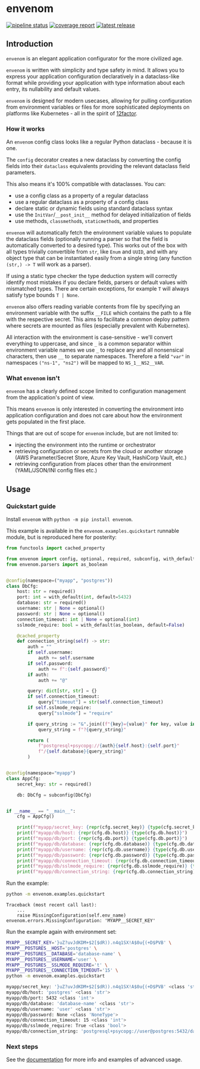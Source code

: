 <!-- `envenom` - an elegant application configurator for the more civilized age
Copyright (C) 2024-  Artur Ciesielski <artur.ciesielski@gmail.com>

This program is free software: you can redistribute it and/or modify
it under the terms of the GNU General Public License as published by
the Free Software Foundation, either version 3 of the License, or
(at your option) any later version.

This program is distributed in the hope that it will be useful,
but WITHOUT ANY WARRANTY; without even the implied warranty of
MERCHANTABILITY or FITNESS FOR A PARTICULAR PURPOSE.  See the
GNU General Public License for more details.

You should have received a copy of the GNU General Public License
along with this program.  If not, see <https://www.gnu.org/licenses/>. -->

# envenom

[![pipeline status](https://gitlab.com/arcanery/python/envenom/badges/main/pipeline.svg)](https://gitlab.com/arcanery/python/envenom/-/commits/main)
[![coverage report](https://gitlab.com/arcanery/python/envenom/badges/main/coverage.svg)](https://gitlab.com/arcanery/python/envenom/-/commits/main)
[![latest release](https://gitlab.com/arcanery/python/envenom/-/badges/release.svg)](https://gitlab.com/arcanery/python/envenom/-/releases)

## Introduction

`envenom` is an elegant application configurator for the more civilized age.

`envenom` is written with simplicity and type safety in mind. It allows
you to express your application configuration declaratively in a dataclass-like
format while providing your application with type information about each entry,
its nullability and default values.

`envenom` is designed for modern usecases, allowing for pulling configuration from
environment variables or files for more sophisticated deployments on platforms
like Kubernetes - all in the spirit of [12factor](https://12factor.net/).

### How it works

An `envenom` config class looks like a regular Python dataclass - because it is one.

The `config` decorator creates a new dataclass by converting the config fields into
their `dataclass` equivalents providing the relevant dataclass field parameters.

This also means it's 100% compatible with dataclasses. You can:

- use a config class as a property of a regular dataclass
- use a regular dataclass as a property of a config class
- declare static or dynamic fields using standard dataclass syntax
- use the `InitVar`/`__post_init__` method for delayed initialization of fields
- use methods, `classmethod`s, `staticmethod`s, and properties

`envenom` will automatically fetch the environment variable values to populate the
dataclass fields (optionally running a parser so that the field is automatically
converted to a desired type). This works out of the box with all types trivially
convertible from `str`, like `Enum` and `UUID`, and with any object type that can be
instantiated easily from a single string (any function `(str,) -> T` will work as a
parser).

If using a static type checker the type deduction system will correctly identify most
mistakes if you declare fields, parsers or default values with mismatched types. There
are certain exceptions, for example `T` will always satisfy type bounds `T | None`.

`envenom` also offers reading variable contents from file by specifying an environment
variable with the suffix `__FILE` which contains the path to a file with the respective
secret. This aims to facilitate a common deploy pattern where secrets are mounted as
files (especially prevalent with Kubernetes).

All interaction with the environment is case-sensitive - we'll convert everything to
uppercase, and since `_` is a common separator within environment variable names we use
`_` to replace any and all nonsensical characters, then use `__` to separate namespaces.
Therefore a field `"var"` in namespaces `("ns-1", "ns2")` will be mapped to
`NS_1__NS2__VAR`.

### What `envenom` isn't

`envenom` has a clearly defined scope limited to configuration management from the
application's point of view.

This means `envenom` is only interested in converting the environment into application
configuration and does not care about how the environment gets populated in the first place.

Things that are out of scope for `envenom` include, but are not limited to:

- injecting the environment into the runtime or orchestrator
- retrieving configuration or secrets from the cloud or another storage
(AWS Parameter/Secret Store, Azure Key Vault, HashiCorp Vault, etc.)
- retrieving configuration from places other than the environment (YAML/JSON/INI config files etc.)

## Usage

### Quickstart guide

Install `envenom` with `python -m pip install envenom`.

This example is available in the `envenom.examples.quickstart` runnable module,
but is reproduced here for posterity:

```python
from functools import cached_property

from envenom import config, optional, required, subconfig, with_default
from envenom.parsers import as_boolean


@config(namespace=("myapp", "postgres"))
class DbCfg:
    host: str = required()
    port: int = with_default(int, default=5432)
    database: str = required()
    username: str | None = optional()
    password: str | None = optional()
    connection_timeout: int | None = optional(int)
    sslmode_require: bool = with_default(as_boolean, default=False)

    @cached_property
    def connection_string(self) -> str:
        auth = ""
        if self.username:
            auth += self.username
        if self.password:
            auth += f":{self.password}"
        if auth:
            auth += "@"

        query: dict[str, str] = {}
        if self.connection_timeout:
            query["timeout"] = str(self.connection_timeout)
        if self.sslmode_require:
            query["sslmode"] = "require"

        if query_string := "&".join((f"{key}={value}" for key, value in query.items())):
            query_string = f"?{query_string}"

        return (
            f"postgresql+psycopg://{auth}{self.host}:{self.port}"
            f"/{self.database}{query_string}"
        )


@config(namespace="myapp")
class AppCfg:
    secret_key: str = required()

    db: DbCfg = subconfig(DbCfg)


if __name__ == "__main__":
    cfg = AppCfg()

    print(f"myapp/secret_key: {repr(cfg.secret_key)} {type(cfg.secret_key)}")
    print(f"myapp/db/host: {repr(cfg.db.host)} {type(cfg.db.host)}")
    print(f"myapp/db/port: {repr(cfg.db.port)} {type(cfg.db.port)}")
    print(f"myapp/db/database: {repr(cfg.db.database)} {type(cfg.db.database)}")
    print(f"myapp/db/username: {repr(cfg.db.username)} {type(cfg.db.username)}")
    print(f"myapp/db/password: {repr(cfg.db.password)} {type(cfg.db.password)}")
    print(f"myapp/db/connection_timeout: {repr(cfg.db.connection_timeout)} {type(cfg.db.connection_timeout)}")
    print(f"myapp/db/sslmode_require: {repr(cfg.db.sslmode_require)} {type(cfg.db.sslmode_require)}")
    print(f"myapp/db/connection_string: {repr(cfg.db.connection_string)} {type(cfg.db.connection_string)}")
```

Run the example:

```bash
python -m envenom.examples.quickstart
```

```
Traceback (most recent call last):
    ...
    raise MissingConfiguration(self.env_name)
envenom.errors.MissingConfiguration: 'MYAPP__SECRET_KEY'
```

Run the example again with environment set:

```bash
MYAPP__SECRET_KEY='}uZ?uvJdKDM+$2[$dR)).n4q1SX!A$0u{(+D$PVB' \
MYAPP__POSTGRES__HOST='postgres' \
MYAPP__POSTGRES__DATABASE='database-name' \
MYAPP__POSTGRES__USERNAME='user' \
MYAPP__POSTGRES__SSLMODE_REQUIRE='t' \
MYAPP__POSTGRES__CONNECTION_TIMEOUT='15' \
python -m envenom.examples.quickstart
```

```bash
myapp/secret_key: '}uZ?uvJdKDM+$2[$dR)).n4q1SX!A$0u{(+D$PVB' <class 'str'>
myapp/db/host: 'postgres' <class 'str'>
myapp/db/port: 5432 <class 'int'>
myapp/db/database: 'database-name' <class 'str'>
myapp/db/username: 'user' <class 'str'>
myapp/db/password: None <class 'NoneType'>
myapp/db/connection_timeout: 15 <class 'int'>
myapp/db/sslmode_require: True <class 'bool'>
myapp/db/connection_string: 'postgresql+psycopg://user@postgres:5432/database-name?sslmode=require&timeout=15' <class 'str'>
```

### Next steps

See the [documentation](https://arcanery.gitlab.io/python/envenom/) for more info
and examples of advanced usage.
